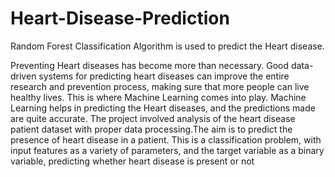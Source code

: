# Heart-Disease-Prediction
Random Forest Classification Algorithm is used to predict the Heart disease.


Preventing Heart diseases has become more than necessary. Good data-driven systems for
predicting heart diseases can improve the entire research and prevention process, making sure that
more people can live healthy lives. This is where Machine Learning comes into play. Machine
Learning helps in predicting the Heart diseases, and the predictions made are quite accurate. The
project involved analysis of the heart disease patient dataset with proper data processing.The aim is
to predict the presence of heart disease in a patient. This is a classification problem, with input
features as a variety of parameters, and the target variable as a binary variable, predicting whether
heart disease is present or not
